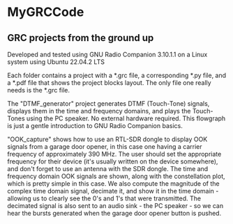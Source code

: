 # MyGRCCode
## GRC projects from the ground up

Developed and tested using GNU Radio Companion 3.10.1.1 on a Linux system using Ubuntu 22.04.2 LTS


Each folder contains a project with a *.grc file, a corresponding *.py file, and a *.pdf file that shows the project blocks layout. The only file one really needs is the *.grc file.  


The "DTMF_generator" project generates DTMF (Touch-Tone) signals, displays them in the time and frequency domains, and plays the Touch-Tones using the PC speaker. No external hardware required. This flowgraph is just a gentle introduction to GNU Radio Companion basics.  

"OOK_capture" shows how to use an RTL-SDR dongle to display OOK signals from a garage door opener, in this case one having a carrier frequency of approximately 390 MHz.  The user should set the appropriate frequency for their device (it's usually written on the device somewhere), and don't forget to use an antenna with the SDR dongle.  The time and frequency domain OOK signals are shown, along with the constellation plot, which is pretty simple in this case.  We also compute the magnitude of the complex time domain signal, decimate it, and show it in the time domain - allowing us to clearly see the 0's and 1's that were transmitted. The decimated signal is also sent to an audio sink - the PC speaker - so we can hear the bursts generated when the garage door opener button is pushed.  
